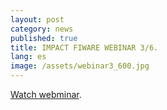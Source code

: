 ```yaml
---
layout: post
category: news
published: true
title: IMPACT FIWARE WEBINAR 3/6.
lang: es
image: /assets/webinar3_600.jpg
---
```


<a href=" https://www.youtube.com/watch?v=olzCUHgJxUE" target="_blank"><i class="icon-s-youtube"></i> Watch webminar</a>.

<br>

<br>
<br>
<br>
<br>
<br>
<br>
<br>
